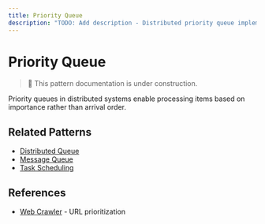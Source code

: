 ```yaml
---
title: Priority Queue
description: "TODO: Add description - Distributed priority queue implementation"
---
```


# Priority Queue

> 🚧 This pattern documentation is under construction.

Priority queues in distributed systems enable processing items based on importance rather than arrival order.

## Related Patterns
- [Distributed Queue](distributed-queue.md)
- [Message Queue](queues-streaming.md)
- [Task Scheduling](adaptive-scheduling.md)

## References
- [Web Crawler](../case-studies/web-crawler.md) - URL prioritization